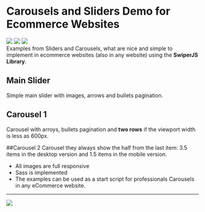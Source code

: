 <h1>Carousels and Sliders Demo for Ecommerce Websites</h1>


[![](https://img.shields.io/badge/SwiperJS-yes-brightgreen)](https://swiperjs.com/)
![](https://img.shields.io/badge/SaSS-yes-brightgreen)
![](https://img.shields.io/badge/documentation-yes-brightgreen)
<br>
Examples from Sliders and Carousels, what are nice and simple to implement in ecommerce websites (also in any website) using the **SwiperJS Library**.
<br>

## Main Slider
Simple main slider with images, arrows and bullets pagination.

## Carousel 1
Carousel with arroys, bullets pagination and **two rows** if the viewport width is less as 600px.

##Carousel 2
Carousel they always show the half from the last item: 3.5 items in the desktop version and 1.5 items in the mobile version.

- All images are full responsive
- Sass is implemented
- The examples can be used as a start script for professionals Carousels in any eCommerce website.

****
[![](https://img.shields.io/badge/M_Editor.md-yes-brightgreen)](https://pandao.github.io/editor.md/en.html)
